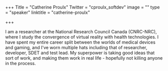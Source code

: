 +++
Title = "Catherine Proulx"
Twitter = "cproulx_softdev"
image = ""
type = "speaker"
linktitle = "catherine-proulx"

+++

I am a researcher at the National Research Council Canada (CNRC-NRC), where I study the convergence of virtual reality with health technologies. I have spent my entire career split between the worlds of medical devices and gaming, and I've worn multiple hats including that of researcher, developer, SDET and test lead. My superpower is taking good ideas that sort of work, and making them work in real life - hopefully not killing anyone in the process.
